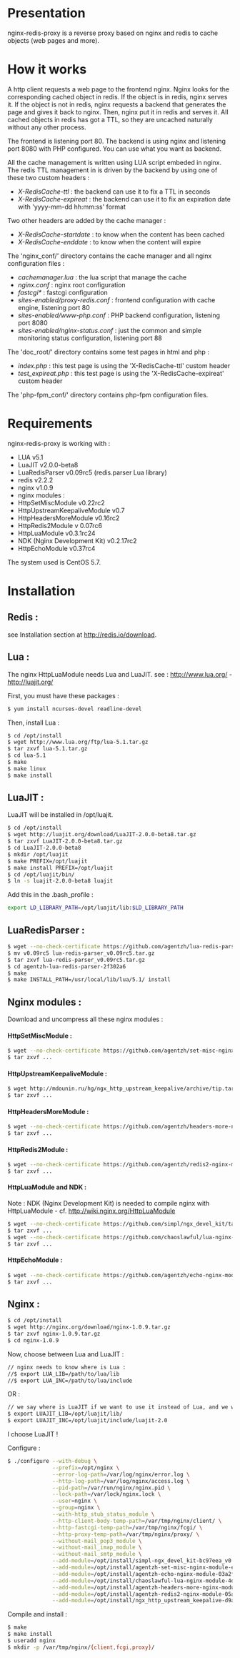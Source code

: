 
# Presentation

nginx-redis-proxy is a reverse proxy based on nginx and redis to cache objects (web pages and more).

# How it works

A http client requests a web page to the frontend nginx. Nginx looks for the corresponding cached object in redis.
If the object is in redis, nginx serves it.
If the object is not in redis, nginx requests a backend that generates the page and gives it back to nginx. Then, nginx put it in redis and serves it.
All cached objects in redis has got a TTL, so they are uncached naturally without any other process.

The frontend is listening port 80. The backend is using nginx and listening port 8080 with PHP configured. You can use what you want as backend.

All the cache management is written using LUA script embeded in nginx.
The redis TTL management in is driven by the backend by using one of these two custom headers :

* _X-RedisCache-ttl_ : the backend can use it to fix a TTL in seconds
* _X-RedisCache-expireat_ : the backend can use it to fix an expiration date with 'yyyy-mm-dd hh:mm:ss' format

Two other headers are added by the cache manager :

* _X-RedisCache-startdate_ : to know when the content has been cached
* _X-RedisCache-enddate_ : to know when the content will expire

The 'nginx_conf/' directory contains the cache manager and all nginx configuration files :

* _cachemanager.lua_ : the lua script that manage the cache
* _nginx.conf_ : nginx root configuration
* _fastcgi*_ : fastcgi configuration
* _sites-enabled/proxy-redis.conf_ : frontend configuration with cache engine, listening port 80
* _sites-enabled/www-php.conf_ : PHP backend configuration, listening port 8080
* _sites-enabled/nginx-status.conf_ : just the common and simple monitoring status configuration, listening port 88

The 'doc_root/' directory contains some test pages in html and php :

* _index.php_ : this test page is using the 'X-RedisCache-ttl' custom header
* _test_expireat.php_ : this test page is using the 'X-RedisCache-expireat' custom header

The 'php-fpm_conf/' directory contains php-fpm configuration files.

# Requirements

nginx-redis-proxy is working with :

* LUA v5.1
* LuaJIT v2.0.0-beta8
* LuaRedisParser v0.09rc5 (redis.parser Lua library)
* redis v2.2.2
* nginx v1.0.9
* nginx modules :
 * HttpSetMiscModule v0.22rc2
 * HttpUpstreamKeepaliveModule v0.7
 * HttpHeadersMoreModule v0.16rc2
 * HttpRedis2Module v 0.07rc6
 * HttpLuaModule v0.3.1rc24
 * NDK (Nginx Development Kit) v0.2.17rc2
 * HttpEchoModule v0.37rc4

The system used is CentOS 5.7.

# Installation

## Redis :

see Installation section at http://redis.io/download.

## Lua :

The nginx HttpLuaModule needs Lua and LuaJIT.
see : http://www.lua.org/ - http://luajit.org/

First, you must have these packages :

```bash
$ yum install ncurses-devel readline-devel
```

Then, install Lua :

```bash
$ cd /opt/install
$ wget http://www.lua.org/ftp/lua-5.1.tar.gz
$ tar zxvf lua-5.1.tar.gz
$ cd lua-5.1
$ make
$ make linux
$ make install
```

## LuaJIT :

LuaJIT will be installed in /opt/luajit.

```bash
$ cd /opt/install
$ wget http://luajit.org/download/LuaJIT-2.0.0-beta8.tar.gz
$ tar zxvf LuaJIT-2.0.0-beta8.tar.gz
$ cd LuaJIT-2.0.0-beta8
$ mkdir /opt/luajit
$ make PREFIX=/opt/luajit
$ make install PREFIX=/opt/luajit
$ cd /opt/luajit/bin/
$ ln -s luajit-2.0.0-beta8 luajit
```

Add this in the .bash_profile :

```bash
export LD_LIBRARY_PATH=/opt/luajit/lib:$LD_LIBRARY_PATH
```

## LuaRedisParser :

```bash
$ wget --no-check-certificate https://github.com/agentzh/lua-redis-parser/tarball/v0.09rc5
$ mv v0.09rc5 lua-redis-parser_v0.09rc5.tar.gz
$ tar zxvf lua-redis-parser_v0.09rc5.tar.gz
$ cd agentzh-lua-redis-parser-2f302a6
$ make
$ make INSTALL_PATH=/usr/local/lib/lua/5.1/ install
```

## Nginx modules :

Download and uncompress all these nginx modules :

#### HttpSetMiscModule :

```bash
$ wget --no-check-certificate https://github.com/agentzh/set-misc-nginx-module/tarball/v0.22rc2
$ tar zxvf ...
```

#### HttpUpstreamKeepaliveModule :

```bash
$ wget http://mdounin.ru/hg/ngx_http_upstream_keepalive/archive/tip.tar.gz
$ tar zxvf ...
```

#### HttpHeadersMoreModule :

```bash
$ wget --no-check-certificate https://github.com/agentzh/headers-more-nginx-module/tarball/v0.16rc2
$ tar zxvf ...
```

#### HttpRedis2Module :

```bash
$ wget --no-check-certificate https://github.com/agentzh/redis2-nginx-module/tarball/v0.07rc6
$ tar zxvf ...
```

#### HttpLuaModule and NDK :

Note : NDK (Nginx Development Kit) is needed to compile nginx with HttpLuaModule - cf. http://wiki.nginx.org/HttpLuaModule

```bash
$ wget --no-check-certificate https://github.com/simpl/ngx_devel_kit/tarball/v0.2.17rc2
$ tar zxvf ...
$ wget --no-check-certificate https://github.com/chaoslawful/lua-nginx-module/tarball/v0.3.1rc24
$ tar zxvf ...
```

#### HttpEchoModule :

```bash
$ wget --no-check-certificate https://github.com/agentzh/echo-nginx-module/tarball/v0.37rc4
$ tar zxvf ...
```

## Nginx :

```bash
$ cd /opt/install
$ wget http://nginx.org/download/nginx-1.0.9.tar.gz
$ tar zxvf nginx-1.0.9.tar.gz
$ cd nginx-1.0.9
```

Now, choose between Lua and LuaJIT :

```bash
// nginx needs to know where is Lua :
//$ export LUA_LIB=/path/to/lua/lib
//$ export LUA_INC=/path/to/lua/include
```

OR :

```bash
// we say where is LuaJIT if we want to use it instead of Lua, and we want because LuaJIT is faster :
$ export LUAJIT_LIB=/opt/luajit/lib/
$ export LUAJIT_INC=/opt/luajit/include/luajit-2.0
```

I choose LuaJIT !

Configure :

```bash
$ ./configure --with-debug \
              --prefix=/opt/nginx \
              --error-log-path=/var/log/nginx/error.log \
              --http-log-path=/var/log/nginx/access.log \
              --pid-path=/var/run/nginx/nginx.pid \
              --lock-path=/var/lock/nginx.lock \
              --user=nginx \
              --group=nginx \
              --with-http_stub_status_module \
              --http-client-body-temp-path=/var/tmp/nginx/client/ \
              --http-fastcgi-temp-path=/var/tmp/nginx/fcgi/ \
              --http-proxy-temp-path=/var/tmp/nginx/proxy/ \
              --without-mail_pop3_module \
              --without-mail_imap_module \
              --without-mail_smtp_module \
              --add-module=/opt/install/simpl-ngx_devel_kit-bc97eea_v0.2.17rc2/ \
              --add-module=/opt/install/agentzh-set-misc-nginx-module-ecaa4e9-v0.22rc2/ \
              --add-module=/opt/install/agentzh-echo-nginx-module-03a2fd2/ \
              --add-module=/opt/install/chaoslawful-lua-nginx-module-4d92cb1/ \
              --add-module=/opt/install/agentzh-headers-more-nginx-module-b3c6230-v0.16rc2/ \
              --add-module=/opt/install/agentzh-redis2-nginx-module-05a0e22-v0.07rc6/ \
              --add-module=/opt/install/ngx_http_upstream_keepalive-d9ac9ad67f45/
```

Compile and install :

```bash
$ make
$ make install
$ useradd nginx
$ mkdir -p /var/tmp/nginx/{client,fcgi,proxy}/
```
